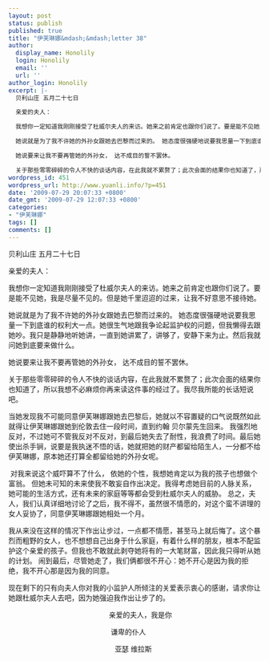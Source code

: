 ```yaml
---
layout: post
status: publish
published: true
title: "伊芙琳娜&mdash;&mdash;letter 38"
author:
  display_name: Honolily
  login: Honolily
  email: ''
  url: ''
author_login: Honolily
excerpt: |-
  贝利山庄 五月二十七日

  亲爱的夫人：

  我想你一定知道我刚刚接受了杜威尔夫人的来访。她来之前肯定也跟你们说了。要是能不见她，我是尽量不见的。但是她千里迢迢的过来，让我不好意思不接待她。

  她说就是为了我不许她的外孙女跟她去巴黎而过来的。 她态度很强硬地说要我思量一下到底谁的权利大一点。她很生气地跟我争论起监护权的问题，但我懒得去跟她吵。我只是静静地听她讲，一直到她讲累了，讲够了，安静下来为止。然后我就问她到底要来做什么。

  她说要来让我不要再管她的外孙女， 达不成目的誓不罢休。

  关于那些零零碎碎的令人不快的谈话内容，在此我就不累赘了；此次会面的结果你也知道了，所以我想不必麻烦你再来读这件事的经过了。我尽我所能的长话短说吧。
wordpress_id: 451
wordpress_url: http://www.yuanli.info/?p=451
date: '2009-07-29 20:07:33 +0800'
date_gmt: '2009-07-29 12:07:33 +0800'
categories:
- "伊芙琳娜"
tags: []
comments: []
---
```

<p>贝利山庄 五月二十七日</p>
<p>亲爱的夫人：</p>
<p>我想你一定知道我刚刚接受了杜威尔夫人的来访。她来之前肯定也跟你们说了。要是能不见她，我是尽量不见的。但是她千里迢迢的过来，让我不好意思不接待她。</p>
<p>她说就是为了我不许她的外孙女跟她去巴黎而过来的。 她态度很强硬地说要我思量一下到底谁的权利大一点。她很生气地跟我争论起监护权的问题，但我懒得去跟她吵。我只是静静地听她讲，一直到她讲累了，讲够了，安静下来为止。然后我就问她到底要来做什么。</p>
<p>她说要来让我不要再管她的外孙女， 达不成目的誓不罢休。</p>
<p>关于那些零零碎碎的令人不快的谈话内容，在此我就不累赘了；此次会面的结果你也知道了，所以我想不必麻烦你再来读这件事的经过了。我尽我所能的长话短说吧。<a id="more"></a><a id="more-451"></a></p>
<p>当她发现我不可能同意伊芙琳娜跟她去巴黎后，她就以不容置疑的口气说既然如此就得让伊芙琳娜跟她到伦敦去住一段时间，直到约翰 贝尔蒙先生回来。 我强烈地反对，不过她可不管我反对不反对，到最后她失去了耐性，我浪费了时间。最后她使出杀手锏，说要是我执迷不悟的话，她就把她的财产都留给陌生人，一分都不给伊芙琳娜，原本她还打算全都留给她的外孙女呢。</p>
<p>&nbsp;对我来说这个威吓算不了什么， 依她的个性，我想她肯定以为我的孩子也想做个富翁。 但她未可知的未来使我不敢妄自作出决定。我得考虑她目前的人脉关系，她可能的生活方式，还有未来的家庭等等都会受到杜威尔夫人的威胁。 总之，夫人，我们认真详细地讨论了之后，我不得不，虽然很不情愿的，对这个蛮不讲理的女人妥协了，同意伊芙琳娜跟她相处一个月。</p>
<p>我从来没在这样的情况下作出让步过，一点都不情愿，甚至马上就后悔了。这个暴烈而粗野的女人，也不想想自己出身于什么家庭，有着什么样的朋友，根本不配监护这个亲爱的孩子。但我也不敢就此剥夺她将有的一大笔财富，因此我只得听从她的计划。 闹到最后，尽管她走了，我们俩都很不开心：她不开心是因为我的拒绝，我不开心那是因为我的同意。</p>
<p>现在剩下的只有向夫人你对我的小监护人所倾注的关爱表示衷心的感谢，请求你让她跟杜威尔夫人去吧，因为她强迫我作出让步了的。</p>
<p>&nbsp;&nbsp;&nbsp;&nbsp;&nbsp;&nbsp;&nbsp;&nbsp;&nbsp;&nbsp;&nbsp;&nbsp;&nbsp;&nbsp;&nbsp;&nbsp;&nbsp;&nbsp;&nbsp;&nbsp;&nbsp;&nbsp;&nbsp;&nbsp;&nbsp;&nbsp;&nbsp;&nbsp;&nbsp;&nbsp;&nbsp;&nbsp;&nbsp;&nbsp;&nbsp;&nbsp;&nbsp;&nbsp;&nbsp;&nbsp;&nbsp;&nbsp;&nbsp;&nbsp;&nbsp;&nbsp;&nbsp;&nbsp;&nbsp;&nbsp; 亲爱的夫人，我是你</p>
<p>&nbsp;&nbsp;&nbsp;&nbsp;&nbsp;&nbsp;&nbsp;&nbsp;&nbsp;&nbsp;&nbsp;&nbsp;&nbsp;&nbsp;&nbsp;&nbsp;&nbsp;&nbsp;&nbsp;&nbsp;&nbsp;&nbsp;&nbsp;&nbsp;&nbsp;&nbsp;&nbsp;&nbsp;&nbsp;&nbsp;&nbsp;&nbsp;&nbsp;&nbsp;&nbsp;&nbsp;&nbsp;&nbsp;&nbsp;&nbsp;&nbsp;&nbsp;&nbsp;&nbsp;&nbsp;&nbsp;&nbsp;&nbsp;&nbsp;&nbsp;&nbsp; 谦卑的仆人</p>
<p>&nbsp;&nbsp;&nbsp;&nbsp;&nbsp;&nbsp;&nbsp;&nbsp;&nbsp;&nbsp;&nbsp;&nbsp;&nbsp;&nbsp;&nbsp;&nbsp;&nbsp;&nbsp;&nbsp;&nbsp;&nbsp;&nbsp;&nbsp;&nbsp;&nbsp;&nbsp;&nbsp;&nbsp;&nbsp;&nbsp;&nbsp;&nbsp;&nbsp;&nbsp;&nbsp;&nbsp;&nbsp;&nbsp;&nbsp;&nbsp;&nbsp;&nbsp;&nbsp;&nbsp;&nbsp;&nbsp;&nbsp;&nbsp;&nbsp;&nbsp;&nbsp;&nbsp;&nbsp; 亚瑟 维拉斯</p>
